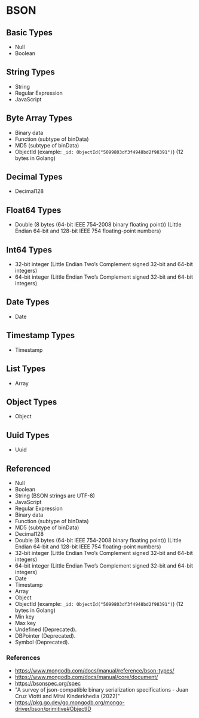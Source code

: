 # BSON

## Basic Types

* Null
* Boolean

## String Types

* String
* Regular Expression
* JavaScript

## Byte Array Types

* Binary data
* Function (subtype of binData)
* MD5 (subtype of binData)
* ObjectId (example: `_id: ObjectId("5099803df3f4948bd2f98391")`) (12 bytes in Golang)

## Decimal Types

* Decimal128

## Float64 Types

* Double (8 bytes (64-bit IEEE 754-2008 binary floating point)) (Little Endian 64-bit and 128-bit IEEE 754 floating-point numbers)

## Int64 Types

* 32-bit integer (Little Endian Two’s Complement signed 32-bit and 64-bit integers)
* 64-bit integer (Little Endian Two’s Complement signed 32-bit and 64-bit integers)

## Date Types

* Date

## Timestamp Types

* Timestamp

## List Types

* Array

## Object Types

* Object

## Uuid Types

* Uuid

## Referenced

* Null
* Boolean
* String (BSON strings are UTF-8)
* JavaScript
* Regular Expression
* Binary data
* Function (subtype of binData)
* MD5 (subtype of binData)
* Decimal128
* Double (8 bytes (64-bit IEEE 754-2008 binary floating point)) (Little Endian 64-bit and 128-bit IEEE 754 floating-point numbers)
* 32-bit integer (Little Endian Two’s Complement signed 32-bit and 64-bit integers)
* 64-bit integer (Little Endian Two’s Complement signed 32-bit and 64-bit integers)
* Date
* Timestamp
* Array
* Object
* ObjectId (example: `_id: ObjectId("5099803df3f4948bd2f98391")`) (12 bytes in Golang)
* Min key
* Max key
* Undefined (Deprecated).
* DBPointer (Deprecated).
* Symbol (Deprecated).

### References

* https://www.mongodb.com/docs/manual/reference/bson-types/
* https://www.mongodb.com/docs/manual/core/document/
* https://bsonspec.org/spec
* "A survey of json-compatible binary serialization specifications - Juan Cruz Viotti and Mital Kinderkhedia (2022)"
* https://pkg.go.dev/go.mongodb.org/mongo-driver/bson/primitive#ObjectID